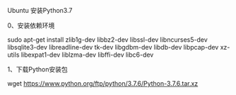 Ubuntu 安装Python3.7

0、安装依赖环境

sudo apt-get install zlib1g-dev libbz2-dev libssl-dev libncurses5-dev libsqlite3-dev libreadline-dev tk-dev libgdbm-dev libdb-dev libpcap-dev xz-utils libexpat1-dev liblzma-dev libffi-dev libc6-dev

1、下载Python安装包

 wget https://www.python.org/ftp/python/3.7.6/Python-3.7.6.tar.xz
